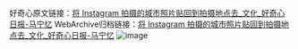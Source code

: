 好奇心原文链接：[将 Instagram 拍摄的城市照片贴回到拍摄地点去_文化_好奇心日报-马宁忆](https://www.qdaily.com/articles/6127.html)
WebArchive归档链接：[将 Instagram 拍摄的城市照片贴回到拍摄地点去_文化_好奇心日报-马宁忆](http://web.archive.org/web/20190623165957/https://www.qdaily.com/articles/6127.html)
![image](http://ww3.sinaimg.cn/large/007d5XDply1g3w9j47ggvj30u044eh3v)